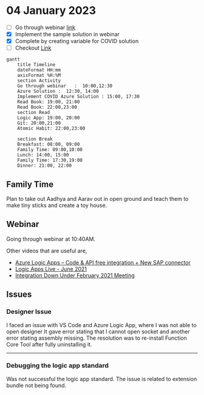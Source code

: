 # 04 January 2023

- [ ] Go through webinar [link](https://event.on24.com/eventRegistration/console/apollox/mainEvent?simulive=y&eventid=3012221&sessionid=1&username=&partnerref=&format=fhvideo1&mobile=&flashsupportedmobiledevice=&helpcenter=&key=DF262A2570FCE74DDE56098B18A6BD11&newConsole=true&nxChe=true&newTabCon=true&consoleEarEventConsole=false&text_language_id=en&playerwidth=748&playerheight=526&eventuserid=425967263&contenttype=A&mediametricsessionid=500780270&mediametricid=4213653&usercd=425967263&mode=launch)
- [X] Implement the sample solution in webinar
- [X] Complete by creating variable for COVID solution
- [ ] Checkout [Link](https://learn.microsoft.com/en-gb/training/azure/?sso=azure-portal&WT.mc_id=home_homepage-azureportal-learn?sso=azure-portal&WT.mc_id=home_homepage-azureportal-learn)

```mermaid
gantt
    title Timeline
    dateFormat HH:mm
    axisFormat %H:%M
    section Activity
    Go through webinar   :  10:00,12:30
    Azure Solution :  12:30, 14:00
    Implement COVID Azure Solution : 15:00, 17:30
    Read Book: 19:00, 21:00
    Read Book: 22:00,23:00
    section Read
    Logic App: 19:00, 20:00
    Git: 20:00,21:00
    Atomic Habit: 22:00,23:00

    section Break
    Breakfast: 08:00, 09:00
    Family Time: 09:00,10:00
    Lunch: 14:00, 15:00
    Family Time: 17:30,19:00
    Dinner: 21:00, 22:00 
```

## Family Time

Plan to take out Aadhya and Aarav out in open ground and teach them to make tiny sticks and create a toy house.

## Webinar

Going through webinar at 10:40AM.

Other videos that are useful are,

- [Azure Logic Apps – Code & API free integration + New SAP connector](https://www.youtube.com/watch?v=Z3qaBQS0w20)
- [Logic Apps Live - June 2021](https://www.youtube.com/watch?v=A74LT0P5hjo)
- [Integration Down Under February 2021 Meeting](https://www.youtube.com/watch?v=_V7xfASK-rM)

## Issues

### Designer Issue

I faced an issue with VS Code and Azure Logic App, where I was not able to open designer
It gave error stating that I cannot open socket and another error stating assembly missing.
The resolution was to re-install Function Core Tool after fully uninstalling it.

----------

### Debugging the logic app standard

Was not successful the logic app standard. The issue is related to extension bundle not being found.
